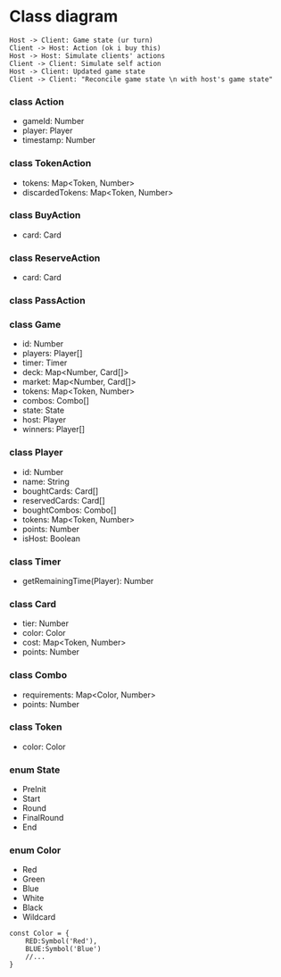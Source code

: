 # Class diagram

```sequence
Host -> Client: Game state (ur turn)
Client -> Host: Action (ok i buy this)
Host -> Host: Simulate clients' actions
Client -> Client: Simulate self action
Host -> Client: Updated game state
Client -> Client: "Reconcile game state \n with host's game state"
```
### class Action
+ gameId: Number
+ player: Player
+ timestamp: Number

### class TokenAction 
+ tokens: Map<Token, Number>
+ discardedTokens: Map<Token, Number>

### class BuyAction
+ card: Card

### class ReserveAction
+ card: Card

### class PassAction




### class Game
+ id: Number
+ players: Player[]
+ timer: Timer
+ deck: Map<Number, Card[]>
+ market: Map<Number, Card[]>
+ tokens: Map<Token, Number>
+ combos: Combo[]
+ state: State
+ host: Player
+ winners: Player[] 

### class Player
+ id: Number
+ name: String
+ boughtCards: Card[]
+ reservedCards: Card[]
+ boughtCombos: Combo[]
+ tokens: Map<Token, Number>
+ points: Number
+ isHost: Boolean

### class Timer
+ getRemainingTime(Player): Number

### class Card
+ tier: Number
+ color: Color
+ cost: Map<Token, Number>
+ points: Number


### class Combo
+ requirements: Map<Color, Number>
+ points: Number

### class Token
+ color: Color

### enum State
+ PreInit
+ Start
+ Round
+ FinalRound
+ End

### enum Color
+ Red
+ Green
+ Blue
+ White
+ Black
+ Wildcard
```javascript=
const Color = {
    RED:Symbol('Red'),
    BLUE:Symbol('Blue')
    //...
}
